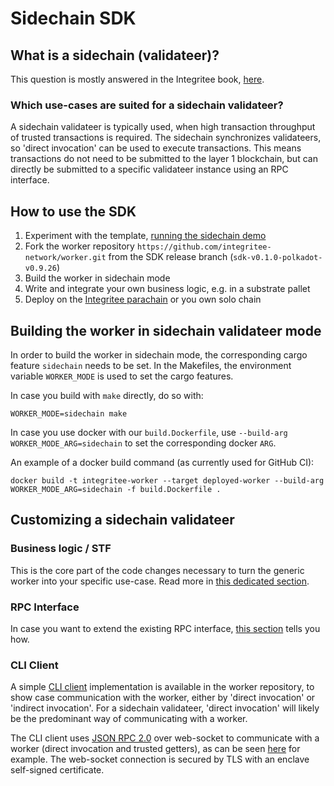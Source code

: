 # Sidechain SDK

## What is a sidechain (validateer)?

This question is mostly answered in the Integritee book, [here](https://book.integritee.network/sidechain.html).

### Which use-cases are suited for a sidechain validateer?

A sidechain validateer is typically used, when high transaction throughput of trusted transactions is required. The sidechain synchronizes validateers, so 'direct invocation' can be used to execute transactions. This means transactions do not need to be submitted to the layer 1 blockchain, but can directly be submitted to a specific validateer instance using an RPC interface. 

## How to use the SDK

1. Experiment with the template, [running the sidechain demo](./demos/sidechain-demo.md)
2. Fork the worker repository `https://github.com/integritee-network/worker.git` from the SDK release branch (`sdk-v0.1.0-polkadot-v0.9.26`)
3. Build the worker in sidechain mode
4. Write and integrate your own business logic, e.g. in a substrate pallet
5. Deploy on the [Integritee parachain](integrate-with-integritee-parachain.md) or you own solo chain

## Building the worker in sidechain validateer mode

In order to build the worker in sidechain mode, the corresponding cargo feature `sidechain` needs to be set. In the Makefiles, the environment variable `WORKER_MODE` is used to set the cargo features.

In case you build with `make` directly, do so with:

```
WORKER_MODE=sidechain make
```

In case you use docker with our `build.Dockerfile`, use `--build-arg WORKER_MODE_ARG=sidechain` to set the corresponding docker `ARG`.

An example of a docker build command (as currently used for GitHub CI):

```
docker build -t integritee-worker --target deployed-worker --build-arg WORKER_MODE_ARG=sidechain -f build.Dockerfile .
```

## Customizing a sidechain validateer

### Business logic / STF

This is the core part of the code changes necessary to turn the generic worker into your specific use-case. Read more in [this dedicated section](../for-developers/custom-business-logic-stf/README.md).

### RPC Interface

In case you want to extend the existing RPC interface, [this section](rpc-interface.md) tells you how.

### CLI Client

A simple [CLI client](https://github.com/integritee-network/worker/tree/master/cli) implementation is available in the worker repository, to show case communication with the worker, either by 'direct invocation' or 'indirect invocation'. For a sidechain validateer, 'direct invocation' will likely be the predominant way of communicating with a worker.

The CLI client uses [JSON RPC 2.0](https://www.jsonrpc.org/specification) over web-socket to communicate with a worker (direct invocation and trusted getters), as can be seen [here](https://github.com/integritee-network/worker/blob/a9a5afdb2de093de0062d7cb7ad302b8501e24a0/cli/src/trusted_operation.rs#L226) for example. The web-socket connection is secured by TLS with an enclave self-signed certificate.
